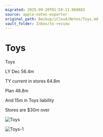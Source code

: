 ```yaml
---
migrated: 2025-09-20T01:58:11.069883
source: apple-notes-exporter
original_path: Backup/iCloud/Notes/Toys.md
vault_folder: Inbox/to-review
---
```

# Toys

Toys

LY
Dec
56.4m

TY current in stores
64.8m

Plan
48.8m

And 
15m in Toys liability 

Stores are $30m over 

![Toys](images/Toys.jpeg)

![Toys-1](images/Toys-1.jpeg)

